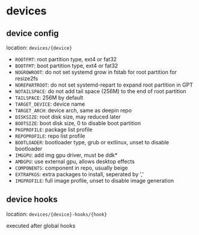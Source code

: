 # devices

## device config

location: `devices/{device}`

- `ROOTFMT`: root partition type, ext4 or fat32
- `BOOTFMT`: boot partition type, ext4 or fat32
- `NOGROWROOT`: do not set systemd grow in fstab for root partition for resize2fs
- `NOREPARTROOT`: do not set systemd-repart to expand root partition in GPT
- `NOTAILSPACE`: do not add tail space (256M) to the end of root partition
- `TAILSPACE`: 256M by default
- `TARGET_DEVICE`: device name
- `TARGET_ARCH`: device arch, same as deepin repo
- `DISKSIZE`: root disk size, may reduced later
- `BOOTSIZE`: boot disk size, 0 to disable boot partition
- `PKGPROFILE`: package list profile
- `REPOPROFILE`: repo list profile
- `BOOTLOADER`: bootloader type, grub or extlinux, unset to disable bootloader
- `IMGGPU`: add img gpu driver, must be ddk*
- `AMDGPU`: use external gpu, allows desktop effects
- `COMPONENTS`: component in repo, usually beige
- `EXTRAPKGS`: extra packages to install, seperated by ','
- `IMGPROFILE`: full image profile, unset to disable image generation

## device hooks

location: `devices/{device}-hooks/{hook}`

executed after global hooks
